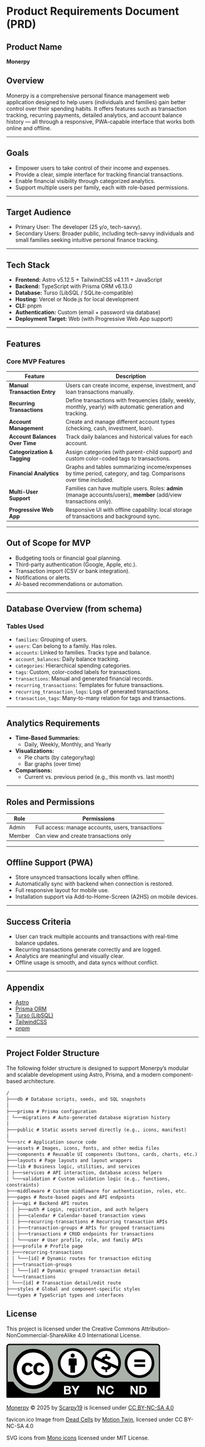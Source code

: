 # Product Requirements Document (PRD)

## Product Name
**Monerpy**

## Overview
Monerpy is a comprehensive personal finance management web application designed to help users (individuals and families) gain better control over their spending habits. It offers features such as transaction tracking, recurring payments, detailed analytics, and account balance history — all through a responsive, PWA-capable interface that works both online and offline.

---

## Goals
- Empower users to take control of their income and expenses.
- Provide a clear, simple interface for tracking financial transactions.
- Enable financial visibility through categorized analytics.
- Support multiple users per family, each with role-based permissions.

---

## Target Audience
- Primary User: The developer (25 y/o, tech-savvy).
- Secondary Users: Broader public, including tech-savvy individuals and small families seeking intuitive personal finance tracking.

---

## Tech Stack
- **Frontend:** Astro v5.12.5 + TailwindCSS v4.1.11 + JavaScript
- **Backend:** TypeScript with Prisma ORM v6.13.0
- **Database:** Turso (LibSQL / SQLite-compatible)
- **Hosting:** Vercel or Node.js for local development
- **CLI:** pnpm
- **Authentication:** Custom (email + password via database)
- **Deployment Target:** Web (with Progressive Web App support)

---

## Features

### Core MVP Features
| Feature                        | Description                                                                                                          |
| ------------------------------ | -------------------------------------------------------------------------------------------------------------------- |
| **Manual Transaction Entry**   | Users can create income, expense, investment, and loan transactions manually.                                        |
| **Recurring Transactions**     | Define transactions with frequencies (daily, weekly, monthly, yearly) with automatic generation and tracking.        |
| **Account Management**         | Create and manage different account types (checking, cash, investment, loan).                                        |
| **Account Balances Over Time** | Track daily balances and historical values for each account.                                                         |
| **Categorization & Tagging**   | Assign categories (with parent-child support) and custom color-coded tags to transactions.                           |
| **Financial Analytics**        | Graphs and tables summarizing income/expenses by time period, category, and tag. Comparisons over time included.     |
| **Multi-User Support**         | Families can have multiple users. Roles: **admin** (manage accounts/users), **member** (add/view transactions only). |
| **Progressive Web App**        | Responsive UI with offline capability: local storage of transactions and background sync.                            |

---

## Out of Scope for MVP
- Budgeting tools or financial goal planning.
- Third-party authentication (Google, Apple, etc.).
- Transaction import (CSV or bank integration).
- Notifications or alerts.
- AI-based recommendations or automation.

---

## Database Overview (from schema)

### Tables Used
- `families`: Grouping of users.
- `users`: Can belong to a family. Has roles.
- `accounts`: Linked to families. Tracks type and balance.
- `account_balances`: Daily balance tracking.
- `categories`: Hierarchical spending categories.
- `tags`: Custom, color-coded labels for transactions.
- `transactions`: Manual and generated financial records.
- `recurring_transactions`: Templates for future transactions.
- `recurring_transaction_logs`: Logs of generated transactions.
- `transaction_tags`: Many-to-many relation for tags and transactions.

---

## Analytics Requirements
- **Time-Based Summaries:**
  - Daily, Weekly, Monthly, and Yearly
- **Visualizations:**
  - Pie charts (by category/tag)
  - Bar graphs (over time)
- **Comparisons:**
  - Current vs. previous period (e.g., this month vs. last month)

---

## Roles and Permissions

| Role   | Permissions                                       |
| ------ | ------------------------------------------------- |
| Admin  | Full access: manage accounts, users, transactions |
| Member | Can view and create transactions only             |

---

## Offline Support (PWA)
- Store unsynced transactions locally when offline.
- Automatically sync with backend when connection is restored.
- Full responsive layout for mobile use.
- Installation support via Add-to-Home-Screen (A2HS) on mobile devices.

---

## Success Criteria
- User can track multiple accounts and transactions with real-time balance updates.
- Recurring transactions generate correctly and are logged.
- Analytics are meaningful and visually clear.
- Offline usage is smooth, and data syncs without conflict.

---

## Appendix
- [Astro](https://astro.build)
- [Prisma ORM](https://www.prisma.io)
- [Turso (LibSQL)](https://turso.tech)
- [TailwindCSS](https://tailwindcss.com)
- [pnpm](https://pnpm.io)

---
    
## Project Folder Structure

The following folder structure is designed to support Monerpy’s modular and scalable development using Astro, Prisma, and a modern component-based architecture.

```shell
/
├───db # Database scripts, seeds, and SQL snapshots  
│  
├───prisma # Prisma configuration  
│ └───migrations # Auto-generated database migration history  
│  
├───public # Static assets served directly (e.g., icons, manifest)  
│  
└───src # Application source code  
├───assets # Images, icons, fonts, and other media files  
├───components # Reusable UI components (buttons, cards, charts, etc.)  
├───layouts # Page layouts and layout wrappers  
├───lib # Business logic, utilities, and services  
│ ├───services # API interaction, database access helpers  
│ └───validation # Custom validation logic (e.g., functions, constraints)  
├───middleware # Custom middleware for authentication, roles, etc.  
├───pages # Route-based pages and API endpoints  
│ ├───api # Backend API routes  
│ │ ├───auth # Login, registration, and auth helpers  
│ │ ├───calendar # Calendar-based transaction views  
│ │ ├───recurring-transactions # Recurring transaction APIs  
│ │ ├───transaction-groups # APIs for grouped transactions  
│ │ ├───transactions # CRUD endpoints for transactions  
│ │ └───user # User profile, role, and family APIs  
│ ├───profile # Profile page  
│ ├───recurring-transactions  
│ │ └───[id] # Dynamic routes for transaction editing  
│ ├───transaction-groups  
│ │ └───[id] # Dynamic grouped transaction detail  
│ └───transactions  
│ └───[id] # Transaction detail/edit route  
├───styles # Global and component-specific styles  
└───types # TypeScript types and interfaces  
```

## License

This project is licensed under the Creative Commons Attribution-NonCommercial-ShareAlike 4.0 International License.

![License](image.png)

<a href="https://github.com/Scarpy19/Monerpy">Monerpy</a> © 2025 by <a href="https://github.com/Scarpy19">Scarpy19</a> is licensed under <a href="https://creativecommons.org/licenses/by-nc-sa/4.0/">CC BY-NC-SA 4.0</a><img src="https://mirrors.creativecommons.org/presskit/icons/cc.svg" alt="" style="max-width: 1em;max-height:1em;margin-left: .2em;"><img src="https://mirrors.creativecommons.org/presskit/icons/by.svg" alt="" style="max-width: 1em;max-height:1em;margin-left: .2em;"><img src="https://mirrors.creativecommons.org/presskit/icons/nc.svg" alt="" style="max-width: 1em;max-height:1em;margin-left: .2em;"><img src="https://mirrors.creativecommons.org/presskit/icons/sa.svg" alt="" style="max-width: 1em;max-height:1em;margin-left: .2em;">

favicon.ico Image from [Dead Cells](https://deadcells.com) by [Motion Twin](https://motiontwin.com), licensed under CC BY-NC-SA 4.0

SVG icons from [Mono icons](https://icons.mono.company/) licensed under MIT License.